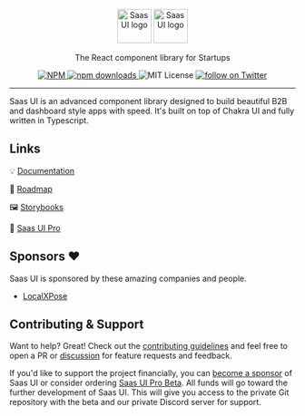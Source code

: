 <p align='center'>
<img src="./apps/website/public/saasui.svg#gh-light-mode-only" alt="Saas UI logo" height="60px" />
<img src="./apps/website/public/saasui-dark.svg#gh-dark-mode-only" alt="Saas UI logo" height="60px" />
</p>

<p align='center'>The React component library for Startups</p>

<p align="center">
  <a href="https://www.npmjs.com/package/@saas-ui/react">
    <img src="https://img.shields.io/npm/v/@saas-ui/react" alt="NPM">
  </a>
  <a href="https://www.npmjs.com/package/@saas-ui/react">
    <img src="https://img.shields.io/npm/dm/@saas-ui/react.svg" alt="npm downloads">
  </a>
  <img alt="MIT License" src="https://img.shields.io/github/license/saas-js/saas-ui"/>
  <a href="https://twitter.com/intent/follow?screen_name=saas_js">
    <img src="https://img.shields.io/twitter/follow/saas_js" alt="follow on Twitter">
  </a>
</p>

<hr />

Saas UI is an advanced component library designed to build beautiful B2B and dashboard style apps with speed.
It's built on top of Chakra UI and fully written in Typescript.

## Links

💡 [Documentation](https://saas-ui.dev/docs)

🧭 [Roadmap](https://roadmap.saas-ui.dev)

🖼 [Storybooks](https://storybook.saas-ui.pro)

🌟 [Saas UI Pro](https://saas-ui.dev/#pro-features)

## Sponsors ❤️

Saas UI is sponsored by these amazing companies and people.

- [LocalXPose](https://localxpose.io/)

## Contributing & Support

Want to help? Great! Check out the [contributing guidelines](CONTRIBUTING.md) and feel free to open a PR or [discussion](https://github.com/reedjones/saas-ui/discussions/new) for feature requests and feedback.

If you'd like to support the project financially, you can [become a sponsor](https://github.com/sponsors/saas-js) of Saas UI or consider ordering [Saas UI Pro Beta](https://saas-ui.lemonsqueezy.com/checkout/buy/5c76854f-738a-46b8-b32d-932a97d477f5). All funds will go toward the further development of Saas UI. This will give you access to the private Git repository with the beta and our private Discord server for support.

